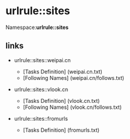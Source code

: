 urlrule::sites
==============

Namespace:__urlrule::sites__


links
--------------

* urlrule::sites::weipai.cn

	* [Tasks Definition] (weipai.cn.txt)
	* [Following Names] (weipai.cn/follows.txt)

* urlrule::sites::vlook.cn

	* [Tasks Definition] (vlook.cn.txt)
	* [Following Names] (vlook.cn/follows.txt)

* urlrule::sites::fromurls

	* [Tasks Definition] (fromurls.txt)


